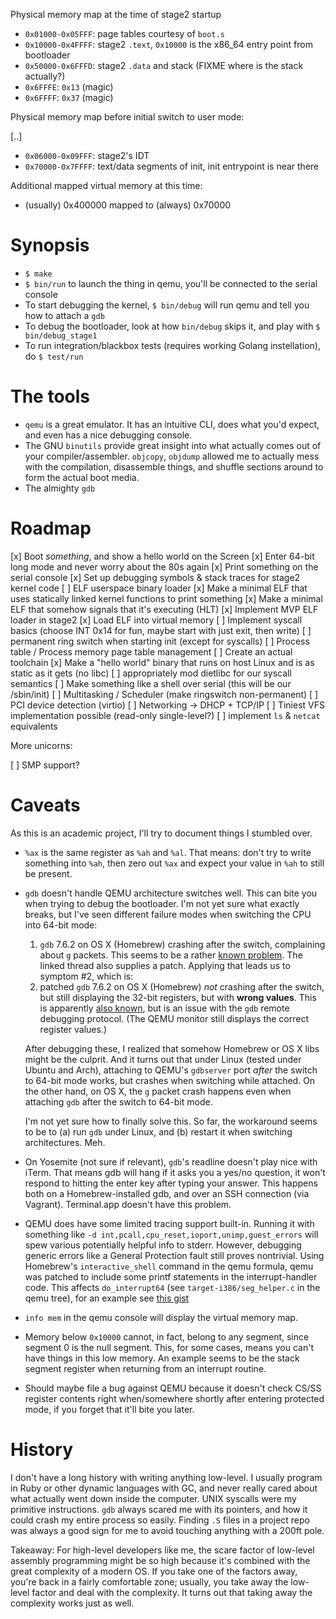 Physical memory map at the time of stage2 startup

- `0x01000-0x05FFF`: page tables courtesy of `boot.s`
- `0x10000-0x4FFFF`: stage2 `.text`, `0x10000` is the x86_64 entry point from bootloader
- `0x50000-0x6FFFD`: stage2 `.data` and stack (FIXME where is the stack actually?)
- `0x6FFFE`: `0x13` (magic)
- `0x6FFFF`: `0x37` (magic)

Physical memory map before initial switch to user mode:

[..]
- `0x06000-0x09FFF`: stage2's IDT
- `0x70000-0x7FFFF`: text/data segments of init, init entrypoint is near there

Additional mapped virtual memory at this time:
- (usually) 0x400000 mapped to (always) 0x70000


Synopsis
=========
- `$ make`
- `$ bin/run` to launch the thing in qemu, you'll be connected to the serial console
- To start debugging the kernel, `$ bin/debug` will run qemu and tell you how to attach a `gdb`
- To debug the bootloader, look at how `bin/debug` skips it, and play with `$ bin/debug_stage1`
- To run integration/blackbox tests (requires working Golang instellation), do `$ test/run`


The tools
=========
- `qemu` is a great emulator. It has an intuitive CLI, does what you'd expect, and even has a nice debugging console.
- The GNU `binutils` provide great insight into what actually comes out of your compiler/assembler. `objcopy`, `objdump` allowed me to actually mess with the compilation, disassemble things, and shuffle sections around to form the actual boot media.
- The almighty `gdb`


Roadmap
=====
[x] Boot *something*, and show a hello world on the Screen
[x] Enter 64-bit long mode and never worry about the 80s again
[x] Print something on the serial console
[x] Set up debugging symbols & stack traces for stage2 kernel code
[ ] ELF userspace binary loader
  [x] Make a minimal ELF that uses statically linked kernel functions to print something
  [x] Make a minimal ELF that somehow signals that it's executing (HLT)
  [x] Implement MVP ELF loader in stage2
  [x] Load ELF into virtual memory
[ ] Implement syscall basics (choose INT 0x14 for fun, maybe start with just exit, then write)
[ ] permanent ring switch when starting init (except for syscalls)
[ ] Process table / Process memory page table management
[ ] Create an actual toolchain
  [x] Make a "hello world" binary that runs on host Linux and is as static as it gets (no libc)
  [ ] appropriately mod dietlibc for our syscall semantics
[ ] Make something like a shell over serial (this will be our /sbin/init)
[ ] Multitasking / Scheduler (make ringswitch non-permanent)
[ ] PCI device detection (virtio)
[ ] Networking -> DHCP + TCP/IP
[ ] Tiniest VFS implementation possible (read-only single-level?)
[ ] implement `ls` & `netcat` equivalents

More unicorns:

[ ] SMP support?

Caveats
=======
As this is an academic project, I'll try to document things I stumbled over.

- `%ax` is the same register as `%ah` and `%al`. That means: don't try to write something into `%ah`, then zero out `%ax` and expect your value in `%ah` to still be present.

- `gdb` doesn't handle QEMU architecture switches well. This can bite you when trying to debug the bootloader. I'm not yet sure what exactly breaks, but I've seen different failure modes when switching the CPU into 64-bit mode:
  1. `gdb` 7.6.2 on OS X (Homebrew) crashing after the switch, complaining about `g` packets. This seems to be a rather [known problem](http://www.cygwin.com/ml/gdb-patches/2012-03/msg00116.html). The linked thread also supplies a patch. Applying that leads us to symptom #2, which is:
  2. patched `gdb` 7.6.2 on OS X (Homebrew) *not* crashing after the switch, but still displaying the 32-bit registers, but with **wrong values**. This is apparently [also known](http://sourceware-org.1504.n7.nabble.com/Switching-architectures-from-a-remote-target-td111541.html), but is an issue with the `gdb` remote debugging protocol. (The QEMU monitor still displays the correct register values.)

  After debugging these, I realized that somehow Homebrew or OS X libs might be the culprit. And it turns out that under Linux (tested under Ubuntu and Arch), attaching to QEMU's `gdbserver` port *after* the switch to 64-bit mode works, but crashes when switching while attached. On the other hand, on OS X, the `g` packet crash happens even when attaching `gdb` after the switch to 64-bit mode.

  I'm not yet sure how to finally solve this. So far, the workaround seems to be to (a) run `gdb` under Linux, and (b) restart it when switching architectures. Meh.

- On Yosemite (not sure if relevant), `gdb`'s readline doesn't play nice with iTerm. That means gdb will hang if it asks you a yes/no question, it won't respond to hitting the enter key after typing your answer. This happens both on a Homebrew-installed gdb, and over an SSH connection (via Vagrant). Terminal.app doesn't have this problem.

- QEMU does have some limited tracing support built-in. Running it with something like `-d int,pcall,cpu_reset,ioport,unimp,guest_errors` will spew various potentially helpful info to stderr. However, debugging generic errors like a General Protection fault still proves nontrivial. Using Homebrew's `interactive_shell` command in the qemu formula, qemu was patched to include some printf statements in the interrupt-handler code. This affects `do_interrupt64` (see `target-i386/seg_helper.c` in the qemu tree), for an example see [this gist](https://gist.github.com/315a19081f825583acf7)

- `info mem` in the qemu console will display the virtual memory map.

- Memory below `0x10000` cannot, in fact, belong to any segment, since segment 0 is the null segment. This, for some cases, means you can't have things in this low memory. An example seems to be the stack segment register when returning from an interrupt routine.

- Should maybe file a bug against QEMU because it doesn't check CS/SS register contents right when/somewhere shortly after entering protected mode, if you forget that it'll bite you later.

History
=======
I don't have a long history with writing anything low-level. I usually program in Ruby or other dynamic languages with GC, and never really cared about what actually went down inside the computer. UNIX syscalls were my primitive instructions. `gdb` always scared me with its pointers, and how it could crash my entire process so easily. Finding `.S` files in a project repo was always a good sign for me to avoid touching anything with a 200ft pole.

Takeaway: For high-level developers like me, the scare factor of low-level assembly programming might be so high because it's combined with the great complexity of a modern OS. If you take one of the factors away, you're back in a fairly comfortable zone; usually, you take away the low-level factor and deal with the complexity. It turns out that taking away the complexity works just as well.
